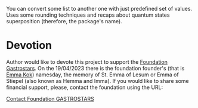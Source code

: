 You can convert some list to another one with just predefined set of values. 
Uses some rounding techniques and recaps about quantum states superposition 
(therefore, the package's name).

Devotion
========

Author would like to devote this project to support the [Foundation
Gastrostars](https://gastrostars.nl).
On the 19/04/2023 there is the foundation founder's (that is [Emma Kok](https://emmakok.nl)) 
namesday, the memory of St. Emma of Lesum or Emma of Stiepel (also known as Hemma and Imma).
If you would like to share some financial support, please, contact the foundation
using the URL:

[Contact Foundation GASTROSTARS](https://gastrostars.nl/hou-mij-op-de-hoogte)

